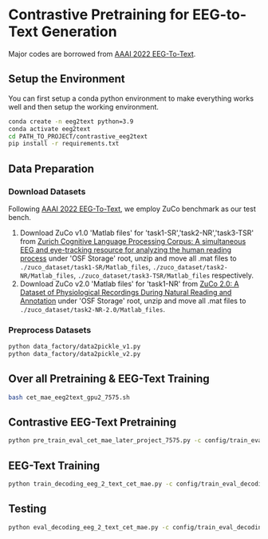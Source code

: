 # Contrastive Pretraining for EEG-to-Text Generation

Major codes are borrowed from [AAAI 2022 EEG-To-Text](https://github.com/MikeWangWZHL/EEG-To-Text).

## Setup the Environment
You can first setup a conda python environment to make everything works well and then setup the working environment.
```bash
conda create -n eeg2text python=3.9
conda activate eeg2text
cd PATH_TO_PROJECT/contrastive_eeg2text
pip install -r requirements.txt
```

## Data Preparation

### Download Datasets
Following [AAAI 2022 EEG-To-Text](https://github.com/MikeWangWZHL/EEG-To-Text), we employ ZuCo benchmark as our test bench.

1. Download ZuCo v1.0 'Matlab files' for 'task1-SR','task2-NR','task3-TSR' from [Zurich Cognitive Language Processing Corpus: A simultaneous EEG and eye-tracking resource for analyzing the human reading process](https://osf.io/q3zws/files/) under 'OSF Storage' root, unzip and move all .mat files to `./zuco_dataset/task1-SR/Matlab_files`, `./zuco_dataset/task2-NR/Matlab_files`, `./zuco_dataset/task3-TSR/Matlab_files` respectively.
2. Download ZuCo v2.0 'Matlab files' for 'task1-NR' from [ZuCo 2.0: A Dataset of Physiological Recordings During Natural Reading and Annotation](https://osf.io/2urht/files/) under 'OSF Storage' root, unzip and move all .mat files to `./zuco_dataset/task2-NR-2.0/Matlab_files`.

### Preprocess Datasets
```bash
python data_factory/data2pickle_v1.py
python data_factory/data2pickle_v2.py
```

## Over all Pretraining & EEG-Text Training
```bash
bash cet_mae_eeg2text_gpu2_7575.sh
```

## Contrastive EEG-Text Pretraining

```bash
python pre_train_eval_cet_mae_later_project_7575.py -c config/train_eval_cet_mae_gpu2_7575.yaml
```

## EEG-Text Training
```bash
python train_decoding_eeg_2_text_cet_mae.py -c config/train_eval_decoding_eeg_text_gpu2_7575.yaml
```


## Testing
```bash
python eval_decoding_eeg_2_text_cet_mae.py -c config/train_eval_decoding_eeg_text_gpu2_7575.yaml
```



   
